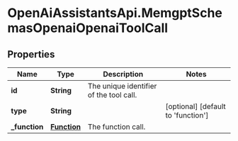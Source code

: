 # OpenAiAssistantsApi.MemgptSchemasOpenaiOpenaiToolCall

## Properties

Name | Type | Description | Notes
------------ | ------------- | ------------- | -------------
**id** | **String** | The unique identifier of the tool call. | 
**type** | **String** |  | [optional] [default to &#39;function&#39;]
**_function** | [**Function**](Function.md) | The function call. | 


